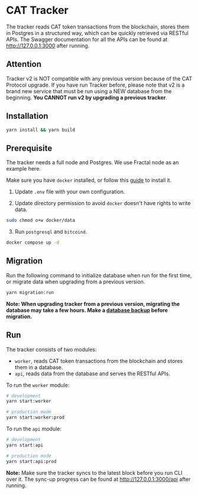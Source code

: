 # CAT Tracker

The tracker reads CAT token transactions from the blockchain, stores them in Postgres in a structured way, which can be quickly retrieved via RESTful APIs. The Swagger documentation for all the APIs can be found at http://127.0.0.1:3000 after running.

## Attention

Tracker v2 is NOT compatible with any previous version because of the CAT Protocol upgrade. If you have run Tracker before, please note that v2 is a brand new service that must be run using a NEW database from the beginning. **You CANNOT run v2 by upgrading a previous tracker**.

## Installation

```bash
yarn install && yarn build
```

## Prerequisite

The tracker needs a full node and Postgres. We use Fractal node as an example here.

Make sure you have `docker` installed, or follow this [guide](https://docs.docker.com/engine/install/) to install it.

1. Update `.env` file with your own configuration.

2. Update directory permission to avoid `docker` doesn't have rights to write data.

```bash
sudo chmod o+w docker/data
```

3. Run `postgresql` and `bitcoind`.

```bash
docker compose up -d
```

## Migration

Run the following command to initialize database when run for the first time, or migrate data when upgrading from a previous version.

```bash
yarn migration:run
```

**Note: When upgrading tracker from a previous version, migrating the database may take a few hours. Make a [database backup](https://www.postgresql.org/docs/current/app-pgdump.html) before migration.**

## Run

The tracker consists of two modules:

- `worker`, reads CAT token transactions from the blockchain and stores them in a database.
- `api`, reads data from the database and serves the RESTful APIs.

To run the `worker` module:

```bash
# development
yarn start:worker

# production mode
yarn start:worker:prod
```

To run the `api` module:

```bash
# development
yarn start:api

# production mode
yarn start:api:prod
```

**Note:** Make sure the tracker syncs to the latest block before you run CLI over it. The sync-up progress can be found at http://127.0.0.1:3000/api after running.
